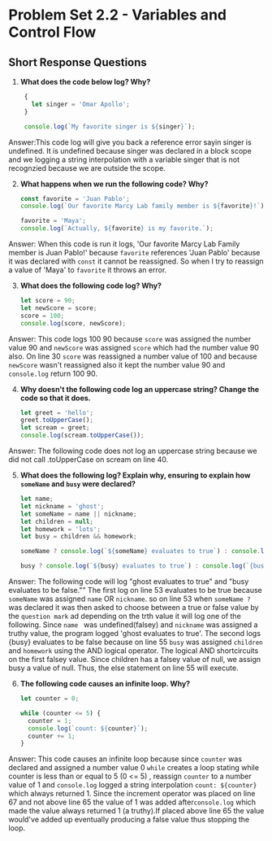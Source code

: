 # Problem Set 2.2 - Variables and Control Flow
## Short Response Questions

1. **What does the code below log? Why?**
   ```javascript
    {
      let singer = 'Omar Apollo';
    }

    console.log(`My favorite singer is ${singer}`);
   ```
Answer:This code log will give you back a reference error sayin singer is undefined. It is undefined because singer was declared in a block scope and we logging a string interpolation with a variable singer that is not recognzied because we are outside the scope.


2. **What happens when we run the following code? Why?**
   ```javascript
   const favorite = 'Juan Pablo';
   console.log(`Our favorite Marcy Lab family member is ${favorite}!`);

   favorite = 'Maya';
   console.log(`Actually, ${favorite} is my favorite.`);
   ```
Answer: When this code is run it logs, 'Our favorite Marcy Lab Family member is Juan Pablo!' because `favorite` references 'Juan Pablo' because it was declared with `const` it cannot be reassigned. So when I try to reassign a value of 'Maya' to `favorite` it throws an error.


3. **What does the following code log? Why?**
   ```javascript
   let score = 90; 
   let newScore = score;
   score = 100; 
   console.log(score, newScore);
   ```
Answer: This code logs 100 90 because `score` was assigned the number value 90 and `newScore` was assigned `score` which had the number value 90 also. On line 30 `score` was reassigned a number value of 100 and because `newScore` wasn't reassigned also it kept the number value 90 and `console.log` return 100 90.

4. **Why doesn't the following code log an uppercase string? Change the code so that it does.**
   ```javascript
   let greet = 'hello';
   greet.toUpperCase();
   let scream = greet;
   console.log(scream.toUpperCase()); 
   ```
Answer: The following code does not log an uppercase string because we did not call .toUpperCase on scream on line 40. 

5. **What does the following log? Explain why, ensuring to explain how `someName` and `busy` were declared?**
   ```javascript
   let name;
   let nickname = 'ghost';
   let someName = name || nickname;
   let children = null;
   let homework = 'lots';
   let busy = children && homework;

   someName ? console.log(`${someName} evaluates to true`) : console.log(`{someName} evaluates to false.`);

   busy ? console.log(`${busy} evaluates to true`) : console.log(`{busy} evaluates to false.``);
   ```
Answer: The following code will log "ghost evaluates to true" and "busy evaluates to be false."" The first log on line 53 evaluates to be true because `someName` was assigned `name` OR `nickname`.  so on line 53 when `someName ?` was declared it was then asked to choose between a true or false value by the `question mark` ad depending on the trth value it will log one of the following. Since `name ` was undefined(falsey) and `nickname` was assigned a truthy value, the program  logged 'ghost evaluates to true'. The second logs {busy} evaluates to be false because on line 55 `busy` was assigned `children` and `homework` using the AND logical operator. The logical AND shortcircuits on the first falsey value. Since children has a falsey value of null, we assign busy a value of null. Thus, the else statement on line 55 will execute.


6. **The following code causes an infinite loop. Why?**
   ```javascript
   let counter = 0;

   while (counter <= 5) {
     counter = 1;
     console.log(`count: ${counter}`);
     counter += 1;
   }
   ```
Answer: This code causes an infinite loop because since `counter` was declared and assigned a number value 0 `while` creates a loop stating while counter is less than or equal to 5 (0 <= 5) , reassign `counter` to a number value of 1 and `console.log` logged a string interpolation `count: ${counter}` which always returned 1. Since the increment operator was placed on line 67 and not above line 65 the value of 1 was added after`console.log` which made the value always returned 1 (a truthy).If placed above line 65 the value would've added up eventually producing a false value thus stopping the loop.
